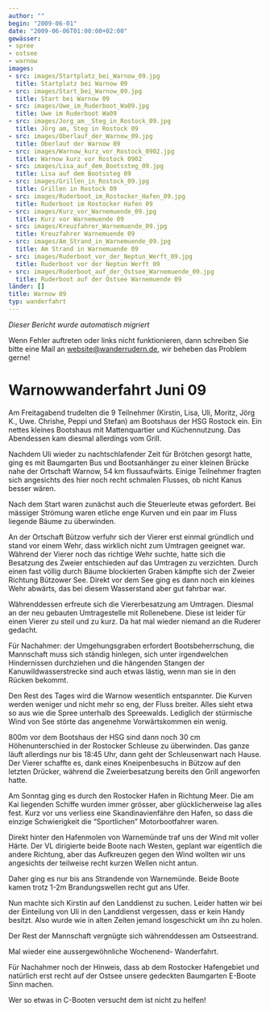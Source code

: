 ```yaml
---
author: ""
begin: "2009-06-01"
date: "2009-06-06T01:00:00+02:00"
gewässer:
- spree
- ostsee
- warnow
images:
- src: images/Startplatz_bei_Warnow_09.jpg
  title: Startplatz bei Warnow 09
- src: images/Start_bei_Warnow_09.jpg
  title: Start bei Warnow 09
- src: images/Uwe_im_Ruderboot_Wa09.jpg
  title: Uwe im Ruderboot Wa09
- src: images/Jorg_am__Steg_in_Rostock_09.jpg
  title: Jörg am, Steg in Rostock 09
- src: images/Oberlauf_der_Warnow_09.jpg
  title: Oberlauf der Warnow 09
- src: images/Warnow_kurz_vor_Rostock_0902.jpg
  title: Warnow kurz vor Rostock 0902
- src: images/Lisa_auf_dem_Bootssteg_09.jpg
  title: Lisa auf dem Bootssteg 09
- src: images/Grillen_in_Rostock_09.jpg
  title: Grillen in Rostock 09
- src: images/Ruderboot_im_Rostocker_Hafen_09.jpg
  title: Ruderboot im Rostocker Hafen 09
- src: images/Kurz_vor_Warnemuende_09.jpg
  title: Kurz vor Warnemuende 09
- src: images/Kreuzfahrer_Warnemuende_09.jpg
  title: Kreuzfahrer Warnemuende 09
- src: images/Am_Strand_in_Warnemuende_09.jpg
  title: Am Strand in Warnemuende 09
- src: images/Ruderboot_vor_der_Neptun_Werft_09.jpg
  title: Ruderboot vor der Neptun Werft 09
- src: images/Ruderboot_auf_der_Ostsee_Warnemuende_09.jpg
  title: Ruderboot auf der Ostsee Warnemuende 09
länder: []
title: Warnow 09
typ: wanderfahrt
---
```



*Dieser Bericht wurde automatisch migriert*

Wenn Fehler auftreten oder links nicht funktionieren, dann schreiben Sie bitte eine Mail an website@wanderrudern.de, wir beheben das Problem gerne!



# Warnowwanderfahrt Juni 09


Am Freitagabend trudelten die 9 Teilnehmer (Kirstin, Lisa, Uli, Moritz, Jörg K., Uwe. Chrishe, Peppi und Stefan) am Bootshaus der HSG Rostock ein. Ein nettes kleines Bootshaus mit Mattenquartier und Küchennutzung. Das Abendessen kam diesmal allerdings vom Grill.

Nachdem Uli wieder zu nachtschlafender Zeit für Brötchen gesorgt hatte, ging es mit Baumgarten Bus und Bootsanhänger zu einer kleinen Brücke nahe der Ortschaft Warnow, 54 km flussaufwärts. Einige Teilnehmer fragten sich angesichts des hier noch recht schmalen Flusses, ob nicht Kanus besser wären.

Nach dem Start waren zunächst auch die Steuerleute etwas gefordert. Bei mässiger Strömung waren etliche enge Kurven und ein paar im Fluss liegende Bäume zu überwinden.

An der Ortschaft Bützow verfuhr sich der Vierer erst einmal gründlich und stand vor einem Wehr, dass wirklich nicht zum Umtragen geeignet war. Während der Vierer noch das richtige Wehr suchte, hatte sich die Besatzung des Zweier entschieden auf das Umtragen zu verzichten. Durch einen fast völlig durch Bäume blockierten Graben kämpfte sich der Zweier Richtung Bützower See. Direkt vor dem See ging es dann noch ein kleines Wehr abwärts, das bei diesem Wasserstand aber gut fahrbar war.

Währenddessen erfreute sich die Viererbesatzung am Umtragen. Diesmal an der neu gebauten Umtragestelle mit Rollenebene. Diese ist leider für einen Vierer zu steil und zu kurz. Da hat mal wieder niemand an die Ruderer gedacht.

Für Nachahmer: der Umgehungsgraben erfordert Bootsbeherrschung, die Mannschaft muss sich ständig hinlegen, sich unter irgendwelchen Hindernissen durchziehen und die hängenden Stangen der Kanuwildwasserstrecke sind auch etwas lästig, wenn man sie in den Rücken bekommt.

Den Rest des Tages wird die Warnow wesentlich entspannter. Die Kurven werden weniger und nicht mehr so eng, der Fluss breiter. Alles sieht etwa so aus wie die Spree unterhalb des Spreewalds. Lediglich der stürmische Wind von See störte das angenehme Vorwärtskommen ein wenig.

800m vor dem Bootshaus der HSG sind dann noch 30 cm Höhenunterschied in der Rostocker Schleuse zu überwinden. Das ganze läuft allerdings nur bis 18:45 Uhr, dann geht der Schleusenwart nach Hause. Der Vierer schaffte es, dank eines Kneipenbesuchs in Bützow auf den letzten Drücker, während die Zweierbesatzung bereits den Grill angeworfen hatte.

Am Sonntag ging es durch den Rostocker Hafen in Richtung Meer. Die am Kai liegenden Schiffe wurden immer grösser, aber glücklicherweise lag alles fest. Kurz vor uns verliess eine Skandinavienfähre den Hafen, so dass die einzige Schwierigkeit die “Sportlichen” Motorbootfahrer waren.

Direkt hinter den Hafenmolen von Warnemünde traf uns der Wind mit voller Härte. Der VL dirigierte beide Boote nach Westen, geplant war eigentlich die andere Richtung, aber das Aufkreuzen gegen den Wind wollten wir uns angesichts der teilweise recht kurzen Wellen nicht antun.

Daher ging es nur bis ans Strandende von Warnemünde. Beide Boote kamen trotz 1-2m Brandungswellen recht gut ans Ufer.

Nun machte sich Kirstin auf den Landdienst zu suchen. Leider hatten wir bei der Einteilung von Uli in den Landdienst vergessen, dass er kein Handy besitzt. Also wurde wie in alten Zeiten jemand losgeschickt um ihn zu holen.

Der Rest der Mannschaft vergnügte sich währenddessen am Ostseestrand.

Mal wieder eine aussergewöhnliche Wochenend- Wanderfahrt.

Für Nachahmer noch der Hinweis, dass ab dem Rostocker Hafengebiet und natürlich erst recht auf der Ostsee unsere gedeckten Baumgarten E-Boote Sinn machen.

Wer so etwas in C-Booten versucht dem ist nicht zu helfen!